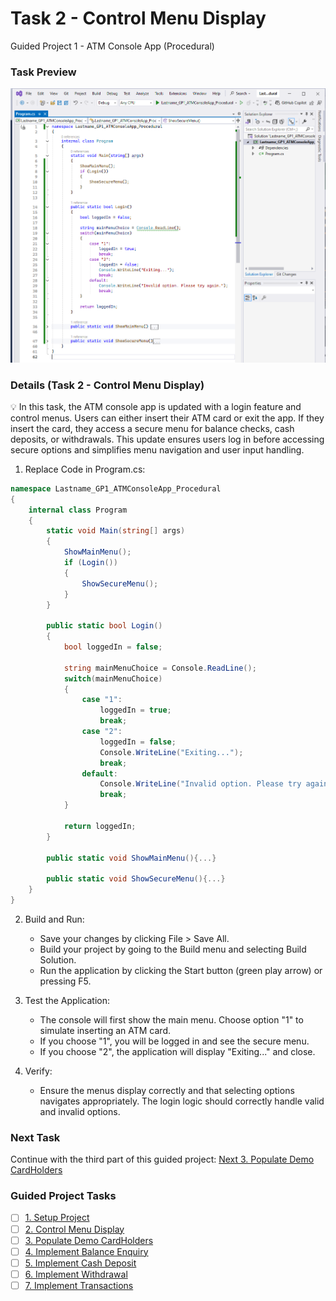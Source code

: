 # Task 2 - Control Menu Display
Guided Project 1 - ATM Console App (Procedural)

### Task Preview
![Task 1](./Task2_Preview.PNG)

### Details (Task 2 - Control Menu Display)
💡 In this task, the ATM console app is updated with a login feature and control menus. Users can either insert their ATM card or exit the app. If they insert the card, they access a secure menu for balance checks, cash deposits, or withdrawals. This update ensures users log in before accessing secure options and simplifies menu navigation and user input handling.

1. Replace Code in Program.cs:
```csharp
namespace Lastname_GP1_ATMConsoleApp_Procedural
{
    internal class Program
    {
        static void Main(string[] args)
        {
            ShowMainMenu();
            if (Login())
            {
                ShowSecureMenu();
            }
        }

        public static bool Login()
        {
            bool loggedIn = false;

            string mainMenuChoice = Console.ReadLine();
            switch(mainMenuChoice)
            {
                case "1": 
                    loggedIn = true; 
                    break;
                case "2": 
                    loggedIn = false;
                    Console.WriteLine("Exiting...");
                    break;
                default:
                    Console.WriteLine("Invalid option. Please try again.");
                    break;
            }

            return loggedIn;
        }

        public static void ShowMainMenu(){...}

        public static void ShowSecureMenu(){...}
    }
}

```

2. Build and Run:
    - Save your changes by clicking File > Save All.
    - Build your project by going to the Build menu and selecting Build Solution.
    - Run the application by clicking the Start button (green play arrow) or pressing F5.

3. Test the Application:
    - The console will first show the main menu. Choose option "1" to simulate inserting an ATM card.
    - If you choose "1", you will be logged in and see the secure menu.
    - If you choose "2", the application will display "Exiting..." and close.

4. Verify:
    - Ensure the menus display correctly and that selecting options navigates appropriately. The login logic should correctly handle valid and invalid options.

### Next Task
Continue with the third part of this guided project: [Next 3. Populate Demo CardHolders](https://github.com/clydeatmcm/GP1_ATMConsoleApp/blob/3.-Populate-Demo-CardHolders/README.md)

### Guided Project Tasks

- [ ] [1. Setup Project](https://github.com/clydeatmcm/GP1_ATMConsoleApp/blob/1.-Setup-Project/README.md)
- [ ] [2. Control Menu Display](https://github.com/clydeatmcm/GP1_ATMConsoleApp/blob/2.-Control-Menu-Display/README.md)
- [ ] [3. Populate Demo CardHolders](https://github.com/clydeatmcm/GP1_ATMConsoleApp/blob/3.-Populate-Demo-CardHolders/README.md)
- [ ] [4. Implement Balance Enquiry](https://github.com/clydeatmcm/GP1_ATMConsoleApp/blob/4.-Implement-Balance-Enquiry/README.md)
- [ ] [5. Implement Cash Deposit](https://github.com/clydeatmcm/GP1_ATMConsoleApp/blob/5.-Implement-Cash-Deposit/README.md)
- [ ] [6. Implement Withdrawal](https://github.com/clydeatmcm/GP1_ATMConsoleApp/blob/6.-Implement-Withdrawal/README.md)
- [ ] [7. Implement Transactions](https://github.com/clydeatmcm/GP1_ATMConsoleApp/blob/7.-Implement-Transactions/README.md) 
